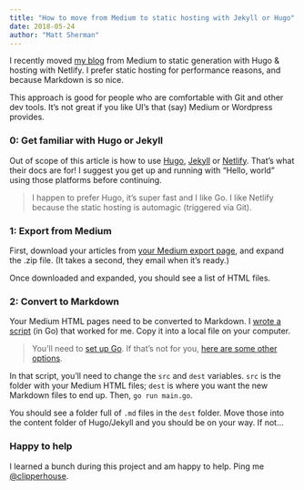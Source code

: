 ```yaml
---
title: "How to move from Medium to static hosting with Jekyll or Hugo"
date: 2018-05-24
author: "Matt Sherman"
---
```


I recently moved [my blog](http://clipperhouse.netlify.com/) from Medium to static generation with Hugo & hosting with Netlify. I prefer static hosting for performance reasons, and because Markdown is so nice.

This approach is good for people who are comfortable with Git and other dev tools. It’s not great if you like UI’s that (say) Medium or Wordpress provides.

### 0: Get familiar with Hugo or Jekyll

Out of scope of this article is how to use [Hugo](https://gohugo.io/getting-started/), [Jekyll](https://jekyllrb.com/docs/quickstart/) or [Netlify](https://www.netlify.com). That’s what their docs are for! I suggest you get up and running with “Hello, world” using those platforms before continuing.

> I happen to prefer Hugo, it’s super fast and I like Go. I like Netlify because the static hosting is automagic (triggered via Git).

### 1: Export from Medium

First, download your articles from [your Medium export page](https://medium.com/me/export), and expand the .zip file. (It takes a second, they email when it’s ready.)

Once downloaded and expanded, you should see a list of HTML files.

### 2: Convert to Markdown

Your Medium HTML pages need to be converted to Markdown. I [wrote a script](https://gist.github.com/clipperhouse/010d4666892807afee16ba7711b41401) (in Go) that worked for me. Copy it into a local file on your computer.

> You’ll need to [set up Go](https://golang.org/doc/install). If that’s not for you, [here are some other options](https://www.google.com/search?q=convert+medium+to+markdown).

In that script, you’ll need to change the `src` and `dest` variables. `src` is the folder with your Medium HTML files; `dest` is where you want the new Markdown files to end up. Then, `go run main.go`.

You should see a folder full of `.md` files in the `dest` folder. Move those into the content folder of Hugo/Jekyll and you should be on your way. If not...

### Happy to help

I learned a bunch during this project and am happy to help. Ping me [@clipperhouse](https://mobile.twitter.com/clipperhouse).
